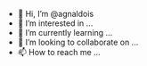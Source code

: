 - 👋 Hi, I’m @agnaldois
- 👀 I’m interested in ...
- 🌱 I’m currently learning ...
- 💞️ I’m looking to collaborate on ...
- 📫 How to reach me ...

<!---
agnaldois/agnaldois is a ✨ special ✨ repository because its `README.md` (this file) appears on your GitHub profile.
You can click the Preview link to take a look at your changes.
--->
